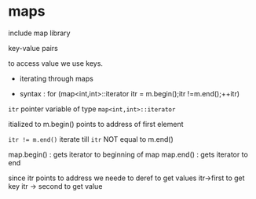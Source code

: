 # maps

include map library
 
key-value pairs

to access value we use keys.

- iterating through maps

- syntax :
for (map<int,int>::iterator itr = m.begin();itr !=m.end();++itr)

`itr` pointer variable of type `map<int,int>::iterator`

itialized to m.begin()
points to address of first element

`itr != m.end()` iterate till `itr` NOT equal to m.end()

map.begin() : gets iterator to beginning of map
map.end()   : gets iterator to end

since itr points to address we neede to deref to get values
itr->first to get key
itr -> second to get value

